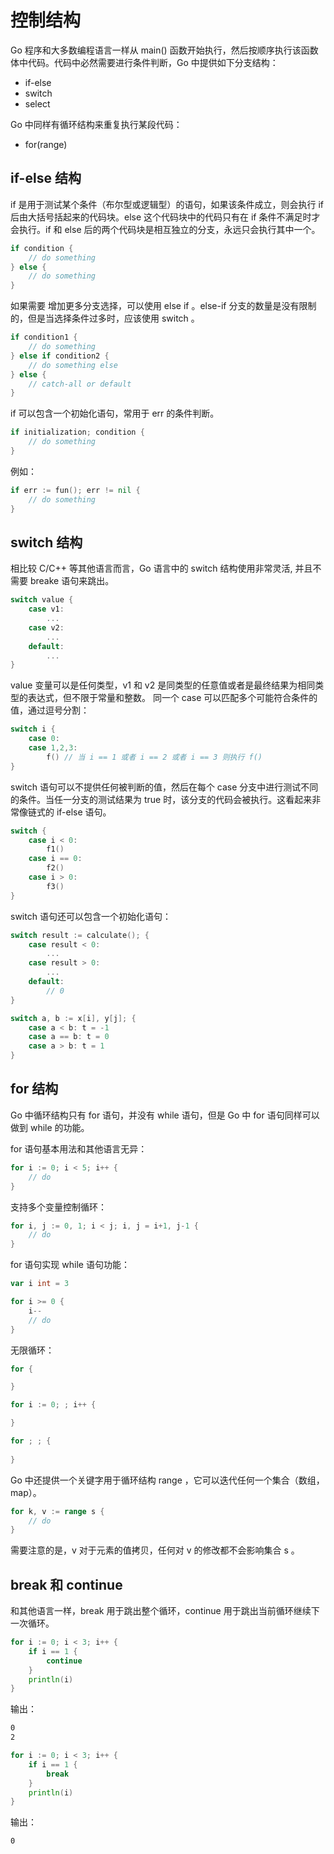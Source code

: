 # 控制结构

Go 程序和大多数编程语言一样从 main() 函数开始执行，然后按顺序执行该函数体中代码。代码中必然需要进行条件判断，Go 中提供如下分支结构：

- if-else 
- switch
- select

Go 中同样有循环结构来重复执行某段代码：

- for(range)

## if-else 结构

if 是用于测试某个条件（布尔型或逻辑型）的语句，如果该条件成立，则会执行 if 后由大括号括起来的代码块。else 这个代码块中的代码只有在 if 条件不满足时才会执行。if 和 else 后的两个代码块是相互独立的分支，永远只会执行其中一个。

```go
if condition {
	// do something	
} else {
	// do something	
}
```
如果需要 增加更多分支选择，可以使用 else if 。else-if 分支的数量是没有限制的，但是当选择条件过多时，应该使用 switch 。

```go
if condition1 {
	// do something	
} else if condition2 {
	// do something else	
} else {
	// catch-all or default
}
```

if 可以包含一个初始化语句，常用于 err 的条件判断。

```go
if initialization; condition {
	// do something
}
```

例如：

```go
if err := fun(); err != nil {
    // do something
}
```

## switch 结构

相比较 C/C++ 等其他语言而言，Go 语言中的 switch 结构使用非常灵活, 并且不需要 breake 语句来跳出。

```go
switch value {
	case v1:
		...
	case v2:
		...
	default:
		...
}
```

value 变量可以是任何类型，v1 和 v2 是同类型的任意值或者是最终结果为相同类型的表达式，但不限于常量和整数。
同一个 case 可以匹配多个可能符合条件的值，通过逗号分割：

```go
switch i {
	case 0: 
	case 1,2,3:
		f() // 当 i == 1 或者 i == 2 或者 i == 3 则执行 f()
}
```

switch 语句可以不提供任何被判断的值，然后在每个 case 分支中进行测试不同的条件。当任一分支的测试结果为 true 时，该分支的代码会被执行。这看起来非常像链式的 if-else 语句。

```go
switch {
	case i < 0:
		f1()
	case i == 0:
		f2()
	case i > 0:
		f3()
}
```

switch 语句还可以包含一个初始化语句：

```go
switch result := calculate(); {
	case result < 0:
		...
	case result > 0:
		...
	default:
		// 0
}
```

```go
switch a, b := x[i], y[j]; {
	case a < b: t = -1
	case a == b: t = 0
	case a > b: t = 1
}
```

## for 结构

Go 中循环结构只有 for 语句，并没有 while 语句，但是 Go 中 for 语句同样可以做到 while 的功能。

for 语句基本用法和其他语言无异：

```go
for i := 0; i < 5; i++ {
    // do
}
```

支持多个变量控制循环：

```go
for i, j := 0, 1; i < j; i, j = i+1, j-1 {
    // do
}
```

for 语句实现 while 语句功能：

```go
var i int = 3

for i >= 0 {
    i--
    // do
}
```

无限循环：

```go
for {

}
```

```go
for i := 0; ; i++ {

} 
```

```go
for ; ; {
    
}
```

Go 中还提供一个关键字用于循环结构 range ，它可以迭代任何一个集合（数组，map）。

```go
for k, v := range s {
    // do
}
```

需要注意的是，v 对于元素的值拷贝，任何对 v 的修改都不会影响集合 s 。

## break 和 continue

和其他语言一样，break 用于跳出整个循环，continue 用于跳出当前循环继续下一次循环。

```go
for i := 0; i < 3; i++ {
    if i == 1 {
        continue
    }
    println(i)
}
```

输出：

```bash
0
2
```

```go
for i := 0; i < 3; i++ {
    if i == 1 {
        break
    }
    println(i)
}
```

输出：

```bash
0
```